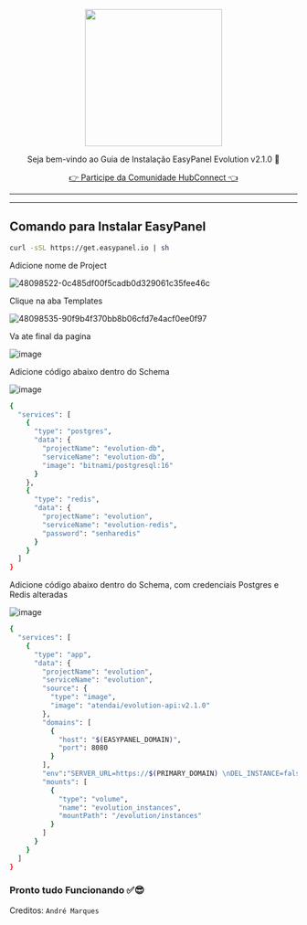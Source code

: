 <p align="center">
<img src="https://cwmkt.com.br/wp-content/uploads/2024/04/logo_github.png" width="240" />
<p align="center">Seja bem-vindo ao Guia de Instalação EasyPanel Evolution v2.1.0 🚀</p>
</p>
  
<p align="center"> 
<a href="https://hubconnect.top" target="_blank">👉 Participe da Comunidade HubConnect 👈</a>
</p>

<hr />
<hr />

## Comando para Instalar EasyPanel

```bash
curl -sSL https://get.easypanel.io | sh
```

Adicione nome de Project

![48098522-0c485df00f5cadb0d329061c35fee46c](https://github.com/cwmkt/easypanelevotypebot/assets/91642837/b72c1359-91ca-4bf6-9fb1-32525ba5747b)

Clique na aba Templates

![48098535-90f9b4f370bb8b06cfd7e4acf0ee0f97](https://github.com/cwmkt/easypanelevotypebot/assets/91642837/03c1830c-621c-40b3-94ee-93eb568c8d2e)

Va ate final da pagina

![image](https://github.com/comunidadehubconnect/easypanelwoofedcrm/assets/91642837/828a9e88-45f2-4b6b-98f1-ab4f164d2889)

Adicione código abaixo dentro do Schema

![image](https://github.com/comunidadehubconnect/easypanelwoofedcrm/assets/91642837/74b97f33-e5d2-495d-aaba-25bb8b433adf)

```bash
{
  "services": [
    {
      "type": "postgres",
      "data": {
        "projectName": "evolution-db",
        "serviceName": "evolution-db",
        "image": "bitnami/postgresql:16"
      }
    },
    {
      "type": "redis",
      "data": {
        "projectName": "evolution",
        "serviceName": "evolution-redis",
        "password": "senharedis"
      }
    }
  ]
}
```

Adicione código abaixo dentro do Schema, com credenciais Postgres e Redis alteradas

![image](https://github.com/comunidadehubconnect/easypanelwoofedcrm/assets/91642837/74b97f33-e5d2-495d-aaba-25bb8b433adf)

```bash
{
  "services": [
    {
      "type": "app",
      "data": {
        "projectName": "evolution",
        "serviceName": "evolution",
        "source": {
          "type": "image",
          "image": "atendai/evolution-api:v2.1.0"
        },
        "domains": [
          {
            "host": "$(EASYPANEL_DOMAIN)",
            "port": 8080
          }
        ],
        "env":"SERVER_URL=https://$(PRIMARY_DOMAIN) \nDEL_INSTANCE=false \nDEL_TEMP_INSTANCES=false \nPROVIDER_ENABLED=false \nPROVIDER_HOST=127.0.0.1 \nPROVIDER_PORT=5656 \nPROVIDER_PREFIX=evolution_v2 \nDATABASE_ENABLED=true \nDATABASE_PROVIDER=postgresql \nDATABASE_CONNECTION_URI=urlpostgres \nDATABASE_CONNECTION_CLIENT_NAME=evolution_v2 \nCACHE_REDIS_ENABLED=true \nCACHE_REDIS_URI=urlredis \nCACHE_REDIS_PREFIX_KEY=evolution_v2 \nCACHE_REDIS_SAVE_INSTANCES=false \nCACHE_LOCAL_ENABLED=false \nS3_ENABLED=false \nS3_ACCESS_KEY= \nS3_SECRET_KEY= \nRABBITMQ_ENABLED=false \nRABBITMQ_URI=amqp://admin:admin@rabbitmq:5672/default \nRABBITMQ_EXCHANGE_NAME=evolution_v2 \nRABBITMQ_GLOBAL_ENABLED=false \nRABBITMQ_EVENTS_APPLICATION_STARTUP=false \nRABBITMQ_EVENTS_INSTANCE_CREATE=false \nRABBITMQ_EVENTS_INSTANCE_DELETE=false \nRABBITMQ_EVENTS_QRCODE_UPDATED=false \nRABBITMQ_EVENTS_MESSAGES_SET=false \nRABBITMQ_EVENTS_MESSAGES_UPSERT=true \nRABBITMQ_EVENTS_MESSAGES_EDITED=false \nRABBITMQ_EVENTS_MESSAGES_UPDATE=false \nRABBITMQ_EVENTS_MESSAGES_DELETE=false \nRABBITMQ_EVENTS_SEND_MESSAGE=false \nRABBITMQ_EVENTS_CONTACTS_SET=false \nRABBITMQ_EVENTS_CONTACTS_UPSERT=false \nRABBITMQ_EVENTS_CONTACTS_UPDATE=false \nRABBITMQ_EVENTS_PRESENCE_UPDATE=false \nRABBITMQ_EVENTS_CHATS_SET=false \nRABBITMQ_EVENTS_CHATS_UPSERT=false \nRABBITMQ_EVENTS_CHATS_UPDATE=false \nRABBITMQ_EVENTS_CHATS_DELETE=false \nRABBITMQ_EVENTS_GROUPS_UPSERT=false \nRABBITMQ_EVENTS_GROUP_UPDATE=false \nRABBITMQ_EVENTS_GROUP_PARTICIPANTS_UPDATE=false \nRABBITMQ_EVENTS_CONNECTION_UPDATE=true \nRABBITMQ_EVENTS_CALL=false \nRABBITMQ_EVENTS_TYPEBOT_START=false \nRABBITMQ_EVENTS_TYPEBOT_CHANGE_STATUS=false \nSQS_ENABLED=false \nSQS_ACCESS_KEY_ID= \nSQS_SECRET_ACCESS_KEY= \nSQS_ACCOUNT_ID= \nSQS_REGION= \nWEBSOCKET_ENABLED=false \nWEBSOCKET_GLOBAL_EVENTS=false \nWA_BUSINESS_TOKEN_WEBHOOK=evolution \nWA_BUSINESS_URL=https://graph.facebook.com \nWA_BUSINESS_VERSION=v20.0 \nWA_BUSINESS_LANGUAGE=pt_BR \nWEBHOOK_GLOBAL_URL='' \nWEBHOOK_GLOBAL_ENABLED=false \nWEBHOOK_GLOBAL_WEBHOOK_BY_EVENTS=false \nWEBHOOK_EVENTS_APPLICATION_STARTUP=false \nWEBHOOK_EVENTS_QRCODE_UPDATED=true \nWEBHOOK_EVENTS_MESSAGES_SET=true \nWEBHOOK_EVENTS_MESSAGES_UPSERT=true \nWEBHOOK_EVENTS_MESSAGES_EDITED=true \nWEBHOOK_EVENTS_MESSAGES_UPDATE=true \nWEBHOOK_EVENTS_MESSAGES_DELETE=true \nWEBHOOK_EVENTS_SEND_MESSAGE=true \nWEBHOOK_EVENTS_CONTACTS_SET=true \nWEBHOOK_EVENTS_CONTACTS_UPSERT=true \nWEBHOOK_EVENTS_CONTACTS_UPDATE=true \nWEBHOOK_EVENTS_PRESENCE_UPDATE=true \nWEBHOOK_EVENTS_CHATS_SET=true \nWEBHOOK_EVENTS_CHATS_UPSERT=true \nWEBHOOK_EVENTS_CHATS_UPDATE=true \nWEBHOOK_EVENTS_CHATS_DELETE=true \nWEBHOOK_EVENTS_GROUPS_UPSERT=true \nWEBHOOK_EVENTS_GROUPS_UPDATE=true \nWEBHOOK_EVENTS_GROUP_PARTICIPANTS_UPDATE=true \nWEBHOOK_EVENTS_CONNECTION_UPDATE=true \nWEBHOOK_EVENTS_LABELS_EDIT=true \nWEBHOOK_EVENTS_LABELS_ASSOCIATION=true \nWEBHOOK_EVENTS_CALL=true \nWEBHOOK_EVENTS_TYPEBOT_START=false \nWEBHOOK_EVENTS_TYPEBOT_CHANGE_STATUS=false \nWEBHOOK_EVENTS_ERRORS=false \nWEBHOOK_EVENTS_ERRORS_WEBHOOK= \nCONFIG_SESSION_PHONE_CLIENT=Evolution API V2 \nCONFIG_SESSION_PHONE_NAME=Chrome \nCONFIG_SESSION_PHONE_VERSION=2.3000.1015901307 \nQRCODE_LIMIT=30 \nTYPEBOT_ENABLED=true \nTYPEBOT_API_VERSION=latest \nOPENAI_ENABLED=true \nDIFY_ENABLED=true \nCHATWOOT_ENABLED=true \nCHATWOOT_MESSAGE_READ=true \nCHATWOOT_IMPORT_DATABASE_CONNECTION_URI=postgresql://postgres:PASSWORD@postgres:5432/chatwoot?sslmode=disable \nCHATWOOT_IMPORT_PLACEHOLDER_MEDIA_MESSAGE=true \nS3_BUCKET=evolution \nS3_PORT=443 \nS3_ENDPOINT=files.site.com \nS3_USE_SSL=true \nAUTHENTICATION_API_KEY=429683C4C977415CAAFCCE10F7D57E11 \nAUTHENTICATION_EXPOSE_IN_FETCH_INSTANCES=true \nLANGUAGE=pt_BR",
        "mounts": [
          {
            "type": "volume",
            "name": "evolution_instances",
            "mountPath": "/evolution/instances"
          }
        ]
      }
    }
  ]
}
```


### Pronto tudo Funcionando ✅😎

Creditos: `André Marques`
